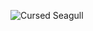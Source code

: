 ![Cursed Seagull](https://www.pngkey.com/png/detail/35-358361_seagull-trying-to-swallow-starfish-png-cursed-bird.png)
